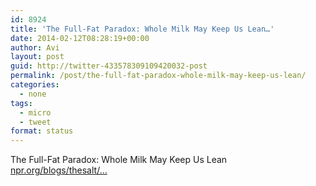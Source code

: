 ```yaml
---
id: 8924
title: 'The Full-Fat Paradox: Whole Milk May Keep Us Lean…'
date: 2014-02-12T08:28:19+00:00
author: Avi
layout: post
guid: http://twitter-433578309109420032-post
permalink: /post/the-full-fat-paradox-whole-milk-may-keep-us-lean/
categories:
  - none
tags:
  - micro
  - tweet
format: status
---
```

The Full-Fat Paradox: Whole Milk May Keep Us Lean [npr.org/blogs/thesalt/…](http://www.npr.org/blogs/thesalt/2014/02/12/275376259/the-full-fat-paradox-whole-milk-may-keep-us-lean)